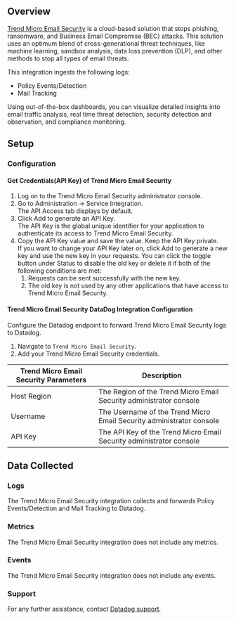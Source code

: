 ## Overview

[Trend Micro Email Security][1] is a cloud-based solution that stops phishing, ransomware, and Business Email Compromise (BEC) attacks. This solution uses an optimum blend of cross-generational threat techniques, like machine learning, sandbox analysis, data loss prevention (DLP), and other methods to stop all types of email threats.

This integration ingests the following logs:

- Policy Events/Detection
- Mail Tracking

Using out-of-the-box dashboards, you can visualize detailed insights into email traffic analysis, real time threat detection, security detection and observation, and compliance monitoring.

## Setup

### Configuration

#### Get Credentials(API Key) of Trend Micro Email Security

1. Log on to the Trend Micro Email Security administrator console.
2. Go to Administration → Service Integration.<br> The API Access tab displays by default.
3. Click Add to generate an API Key.<br> The API Key is the global unique identifier for your application to authenticate its access to Trend Micro Email Security.
4. Copy the API Key value and save the value. Keep the API Key private.<br> If you want to change your API Key later on, click Add to generate a new key and use the new key in your requests. You can click the toggle button under Status to disable the old key or delete it if both of the following conditions are met:
   1. Requests can be sent successfully with the new key.
   2. The old key is not used by any other applications that have access to Trend Micro Email Security.

#### Trend Micro Email Security DataDog Integration Configuration

Configure the Datadog endpoint to forward Trend Micro Email Security logs to Datadog.

1. Navigate to `Trend Micro Email Security`.
2. Add your Trend Micro Email Security credentials.

| Trend Micro Email Security Parameters | Description                                                          |
| ------------------------------------- | -------------------------------------------------------------------- |
| Host Region                           | The Region of the Trend Micro Email Security administrator console   |
| Username                              | The Username of the Trend Micro Email Security administrator console |
| API Key                               | The API Key of the Trend Micro Email Security administrator console  |

## Data Collected

### Logs

The Trend Micro Email Security integration collects and forwards Policy Events/Detection and Mail Tracking to Datadog.

### Metrics

The Trend Micro Email Security integration does not include any metrics.

### Events

The Trend Micro Email Security integration does not include any events.

### Support

For any further assistance, contact [Datadog support][2].

[1]: https://www.trendmicro.com/en_in/business/products/user-protection/sps/email-and-collaboration/email-security.html
[2]: https://docs.datadoghq.com/help/
